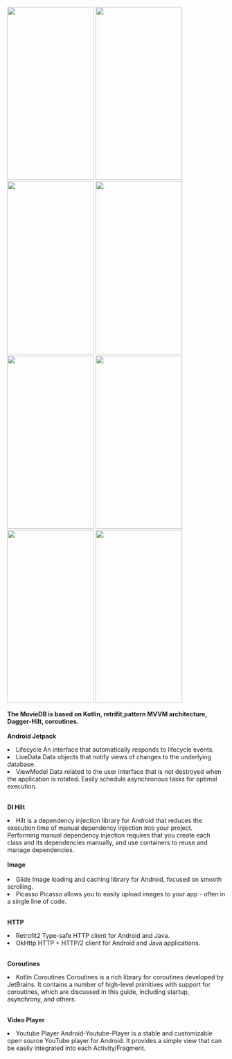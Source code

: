 <img src="https://user-images.githubusercontent.com/104056823/183885107-d3aed899-0997-48e6-9299-8850872dfdda.gif" 
     width="200" 
     height="400" />
     <img src="https://user-images.githubusercontent.com/104056823/183885509-e00bebb7-0041-4be6-a8aa-c3c83cce2f7d.gif" 
     width="200" 
     height="400" />
     <img src="https://user-images.githubusercontent.com/104056823/183885544-ad233c5a-4741-4c7e-950b-db67579bfaa4.gif" 
     width="200" 
     height="400" />
     <img src="https://user-images.githubusercontent.com/104056823/183885556-034e162a-165b-4157-8550-825a4a6a314b.gif" 
     width="200" 
     height="400" />
      <img src="https://user-images.githubusercontent.com/104056823/183886355-0cfe6742-d7f0-4944-9b4c-3c417771c550.png" 
     width="200" 
     height="400" />
     <img src="https://user-images.githubusercontent.com/104056823/183886405-48905e54-b61c-4d73-9532-aad7fba7db84.png" 
     width="200" 
     height="400" />
     <img src="https://user-images.githubusercontent.com/104056823/183886414-1e8ebdfc-9082-4dd7-b2d4-0c3918d741a7.png" 
     width="200" 
     height="400" />
     <img src="https://user-images.githubusercontent.com/104056823/183886423-f0d91457-53db-4af6-b559-74a007c73407.png" 
     width="200" 
     height="400" />
   




<strong>The MovieDB is based on Kotlin, retrifit,pattern MVVM architecture, Dagger-Hilt, coroutines.</strong>
<ui>
<br>
<br><b>Android Jetpack</b>

<li>Lifecycle An interface that automatically responds to lifecycle events.</li>

<li>LiveData Data objects that notify views of changes to the underlying database.</li>

<li>ViewModel Data related to the user interface that is not destroyed when the application is rotated. Easily schedule asynchronous tasks for optimal execution.</li>

<br><b>DI Hilt</b>
<li> Hilt is a dependency injection library for Android that reduces the execution time of manual dependency injection into your project. Performing manual dependency injection requires that you create each class and its dependencies manually, and use containers to reuse and manage dependencies.</li>
<br><b>Image</b>
<br><br>
<li>Glide Image loading and caching library for Android, focused on smooth scrolling.</li>

<li>Picasso Picasso allows you to easily upload images to your app - often in a single line of code.</li>

<br><b>HTTP</b><br>
<li>Retrofit2 Type-safe HTTP client for Android and Java.</li>

<li>OkHttp HTTP + HTTP/2 client for Android and Java applications.</li>

<br><b>Coroutines</b>
<li>Kotlin Coroutines Coroutines is a rich library for coroutines developed by JetBrains. It contains a number of high-level primitives with support for coroutines, which are discussed in this guide, including startup, asynchrony, and others.</li>

<br><b>Video Player</b>
<li>Youtube Player Android-Youtube-Player is a stable and customizable open source YouTube player for Android. It provides a simple view that can be easily integrated into each Activity/Fragment.</li>
</ui>
